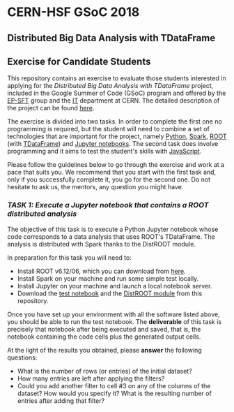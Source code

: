 # CERN-HSF GSoC 2018
## Distributed Big Data Analysis with TDataFrame
## Exercise for Candidate Students

This repository contains an exercise to evaluate those students interested in applying for the *Distributed Big Data Analysis with TDataFrame* project, included in the Google Summer of Code (GSoC) program and offered by the [EP-SFT](http://ep-dep-sft.web.cern.ch/) group and the [IT](http://information-technology.web.cern.ch/) department at CERN. The detailed description of the project can be found [here](http://hepsoftwarefoundation.org/gsoc/2018/proposal_ROOTspark.html).

The exercise is divided into two tasks. In order to complete the first one no programming is required, but the student will need to combine a set of technologies that are important for the project, namely [Python](https://www.python.org/), [Spark](http://spark.apache.org/), [ROOT](https://root.cern/) (with [TDataFrame](https://root.cern.ch/doc/v612/classROOT_1_1Experimental_1_1TDataFrame.html)) and [Jupyter notebooks](http://jupyter.org/). The second task does involve programming and it aims to test the student's skills with [JavaScript](https://www.javascript.com/).

Please follow the guidelines below to go through the exercise and work at a pace that suits you. We recommend that you start with the first task and, only if you successfully complete it, you go for the second one. Do not hesitate to ask us, the mentors, any question you might have.

### *TASK 1: Execute a Jupyter notebook that contains a ROOT distributed analysis*

The objective of this task is to execute a Python Jupyter notebook whose code corresponds to a data analysis that uses ROOT's TDataFrame. The analysis is distributed with Spark thanks to the DistROOT module.

In preparation for this task you will need to:
* Install ROOT v6.12/06, which you can download from [here](https://root.cern/content/release-61206).
* Install Spark on your machine and run some simple test locally.
* Install Jupyter on your machine and launch a local notebook server.
* Download the [test notebook](Spark_DistROOT_TDataFrame.ipynb) and the [DistROOT module](DistROOT.py) from this repository.

Once you have set up your environment with all the software listed above, you should be able to run the test notebook. The __deliverable__ of this task is precisely that notebook after being executed and saved, that is, the notebook containing the code cells plus the generated output cells.

At the light of the results you obtained, please __answer__ the following questions:
* What is the number of rows (or entries) of the initial dataset?
* How many entries are left after applying the filters?
* Could you add another filter to cell #3 on any of the columns of the dataset? How would you specify it? What is the resulting number of entries after adding that filter?
